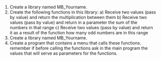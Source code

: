 1. Create a library named MB_Yourname.
2. Create the following functions in this library:
a) Receive two values ​​(pass by value) and return the multiplication between them
b) Receive two values ​​(pass by value) and return in a parameter the sum of the
numbers in that range
c) Receive two values ​​(pass by value) and return it as a result of the function
how many odd numbers are in this range
1. Create a library named MB_Yourname.
3. Create a program that contains a menu that calls these functions. remember
if before calling the functions ask in the main program the values ​​that
will serve as parameters for the functions.
